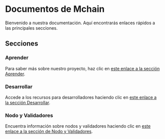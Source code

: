 # Documentos de Mchain

Bienvenido a nuestra documentación. Aquí encontrarás enlaces rápidos a las principales secciones.

## Secciones

### Aprender
Para saber más sobre nuestro proyecto, haz clic en [este enlace a la sección Aprender](/docs/learn).

### Desarrollar
Accede a los recursos para desarrolladores haciendo clic en [este enlace a la sección Desarrollar](/es/docs/develop).

### Nodo y Validadores
Encuentra información sobre nodos y validadores haciendo clic en [este enlace a la sección de Nodo y Validadores](/es/docs/validate).
